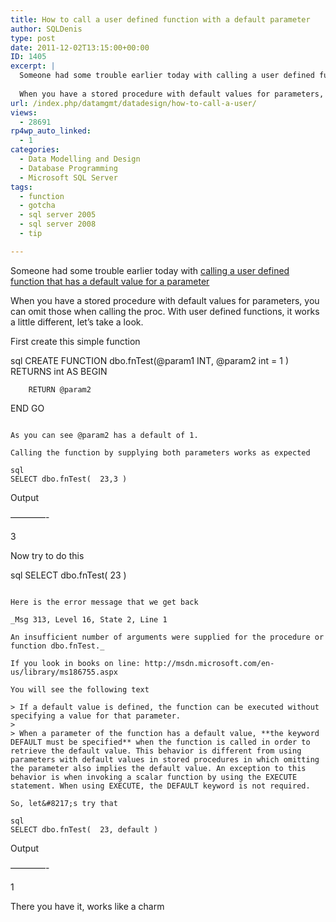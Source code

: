 ```yaml
---
title: How to call a user defined function with a default parameter
author: SQLDenis
type: post
date: 2011-12-02T13:15:00+00:00
ID: 1405
excerpt: |
  Someone had some trouble earlier today with calling a user defined function that has a default value for a parameter
  
  When you have a stored procedure with default values for parameters, you can omit those when calling the proc. With user defined func&hellip;
url: /index.php/datamgmt/datadesign/how-to-call-a-user/
views:
  - 28691
rp4wp_auto_linked:
  - 1
categories:
  - Data Modelling and Design
  - Database Programming
  - Microsoft SQL Server
tags:
  - function
  - gotcha
  - sql server 2005
  - sql server 2008
  - tip

---
```

Someone had some trouble earlier today with [calling a user defined function that has a default value for a parameter][1]

When you have a stored procedure with default values for parameters, you can omit those when calling the proc. With user defined functions, it works a little different, let&#8217;s take a look.

First create this simple function

sql
CREATE FUNCTION dbo.fnTest(@param1 INT, @param2 int = 1 )
RETURNS int
AS
BEGIN
    
        RETURN @param2
    
END
GO
```

As you can see @param2 has a default of 1.

Calling the function by supplying both parameters works as expected

sql
SELECT dbo.fnTest(  23,3 )
```

Output
  
&#8212;&#8212;&#8212;&#8212;-
  
3

Now try to do this

sql
SELECT dbo.fnTest(  23 )
```

Here is the error message that we get back

_Msg 313, Level 16, State 2, Line 1
  
An insufficient number of arguments were supplied for the procedure or function dbo.fnTest._

If you look in books on line: http://msdn.microsoft.com/en-us/library/ms186755.aspx
  
You will see the following text

> If a default value is defined, the function can be executed without specifying a value for that parameter.
> 
> When a parameter of the function has a default value, **the keyword DEFAULT must be specified** when the function is called in order to retrieve the default value. This behavior is different from using parameters with default values in stored procedures in which omitting the parameter also implies the default value. An exception to this behavior is when invoking a scalar function by using the EXECUTE statement. When using EXECUTE, the DEFAULT keyword is not required.

So, let&#8217;s try that

sql
SELECT dbo.fnTest(  23, default )
```

Output
  
&#8212;&#8212;&#8212;&#8212;-
  
1

There you have it, works like a charm

 [1]: http://stackoverflow.com/questions/8358315/tsql-fuction-with-default-parameters